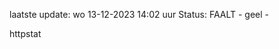 laatste update: 
wo 13-12-2023 14:02   uur 
Status: FAALT - geel - 
<div class="service Y">httpstat</div>